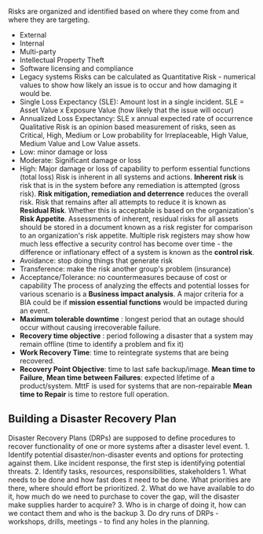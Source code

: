 Risks are organized and identified based on where they come from and where they are targeting.
- External
- Internal
- Multi-party
- Intellectual Property Theft
- Software licensing and compliance
- Legacy systems
Risks can be calculated as Quantitative Risk - numerical values to show how likely an issue is to occur and how damaging it would be.
- Single Loss Expectancy (SLE): Amount lost in a single incident. SLE = Asset Value x Exposure Value (how likely that the issue will occur)
- Annualized Loss Expectancy: SLE x annual expected rate of occurrence
Qualitative Risk is an opinion based measurement of risks, seen as Critical, High, Medium or Low probability for Irreplaceable, High Value, Medium Value and Low Value assets.
- Low: minor damage or loss
- Moderate: Significant damage or loss
- High: Major damage or loss of capability to perform essential functions (total loss)
Risk is inherent in all systems and actions. **Inherent risk** is risk that is in the system before any remediation is attempted (gross risk). **Risk mitigation, remediation and deterrence** reduces the overall risk. Risk that remains after all attempts to reduce it is known as **Residual Risk**. Whether this is acceptable is based on the organization's **Risk Appetite**. 
Assessments of inherent, residual risks for all assets should be stored in a document known as a risk register for comparison to an organization's risk appetite. Multiple risk registers may show how much less effective a security control has become over time - the difference or inflationary effect of a system is known as the **control risk**. 
- Avoidance: stop doing things that generate risk
- Transference: make the risk another group's problem (insurance)
- Acceptance/Tolerance: no countermeasures because of cost or capability
The process of analyzing the effects and potential losses for various scenario is a **Business impact analysis**. A major criteria for a BIA could be if **mission essential functions** would be impacted during an event.
- **Maximum tolerable downtime** : longest period that an outage should occur without causing irrecoverable failure.
- **Recovery time objective** : period following a disaster that a system may remain offline (time to identify a problem and fix it)
- **Work Recovery Time**: time to reintegrate systems that are being recovered.
- **Recovery Point Objective**: time to last safe backup/image.
**Mean time to Failure**, **Mean time between Failures**: expected lifetime of a product/system. MttF is used for systems that are non-repairable
**Mean time to Repair** is time to restore full operation.
<h2>Building a Disaster Recovery Plan</h2>
Disaster Recovery Plans (DRPs) are supposed to define procedures to recover functionality of one or more systems after a disaster level event.
1. Identify potential disaster/non-disaster events and options for protecting against them. Like incident response, the first step is identifying potential threats.
2. Identify tasks, resources, responsibilities, stakeholders
	1. What needs to be done and how fast does it need to be done. What priorities are there, where should effort be prioritized.
	2. What do we have available to do it, how much do we need to purchase to cover the gap, will the disaster make supplies harder to acquire?
	3. Who is in charge of doing it, how can we contact them and who is the backup
3. Do dry runs of DRPs - workshops, drills, meetings - to find any holes in the planning.
